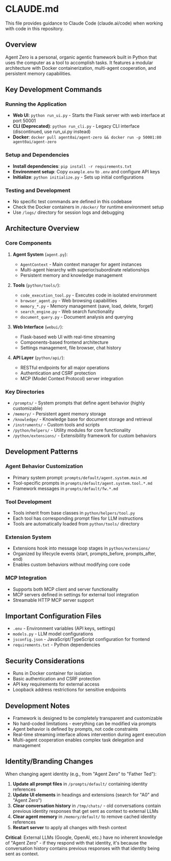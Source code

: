 # CLAUDE.md

This file provides guidance to Claude Code (claude.ai/code) when working with code in this repository.

## Overview

Agent Zero is a personal, organic agentic framework built in Python that uses the computer as a tool to accomplish tasks. It features a modular architecture with Docker containerization, multi-agent cooperation, and persistent memory capabilities.

## Key Development Commands

### Running the Application
- **Web UI**: `python run_ui.py` - Starts the Flask server with web interface at port 50001
- **CLI (Deprecated)**: `python run_cli.py` - Legacy CLI interface (discontinued, use run_ui.py instead)
- **Docker**: `docker pull agent0ai/agent-zero && docker run -p 50001:80 agent0ai/agent-zero`

### Setup and Dependencies
- **Install dependencies**: `pip install -r requirements.txt`
- **Environment setup**: Copy `example.env` to `.env` and configure API keys
- **Initialize**: `python initialize.py` - Sets up initial configurations

### Testing and Development
- No specific test commands are defined in this codebase
- Check the Docker containers in `/docker/` for runtime environment setup
- Use `/logs/` directory for session logs and debugging

## Architecture Overview

### Core Components
1. **Agent System** (`agent.py`):
   - `AgentContext` - Main context manager for agent instances
   - Multi-agent hierarchy with superior/subordinate relationships
   - Persistent memory and knowledge management

2. **Tools** (`python/tools/`):
   - `code_execution_tool.py` - Executes code in isolated environment
   - `browser_agent.py` - Web browsing capabilities
   - `memory_*.py` - Memory management (save, load, delete, forget)
   - `search_engine.py` - Web search functionality
   - `document_query.py` - Document analysis and querying

3. **Web Interface** (`webui/`):
   - Flask-based web UI with real-time streaming
   - Components-based frontend architecture
   - Settings management, file browser, chat history

4. **API Layer** (`python/api/`):
   - RESTful endpoints for all major operations
   - Authentication and CSRF protection
   - MCP (Model Context Protocol) server integration

### Key Directories
- `/prompts/` - System prompts that define agent behavior (highly customizable)
- `/memory/` - Persistent agent memory storage
- `/knowledge/` - Knowledge base for document storage and retrieval
- `/instruments/` - Custom tools and scripts
- `/python/helpers/` - Utility modules for core functionality
- `/python/extensions/` - Extensibility framework for custom behaviors

## Development Patterns

### Agent Behavior Customization
- Primary system prompt: `prompts/default/agent.system.main.md`
- Tool-specific prompts in `prompts/default/agent.system.tool.*.md`
- Framework messages in `prompts/default/fw.*.md`

### Tool Development
- Tools inherit from base classes in `python/helpers/tool.py`
- Each tool has corresponding prompt files for LLM instructions
- Tools are automatically loaded from `python/tools/` directory

### Extension System
- Extensions hook into message loop stages in `python/extensions/`
- Organized by lifecycle events (start, prompts_before, prompts_after, end)
- Enables custom behaviors without modifying core code

### MCP Integration
- Supports both MCP client and server functionality
- MCP servers defined in settings for external tool integration
- Streamable HTTP MCP server support

## Important Configuration Files

- `.env` - Environment variables (API keys, settings)
- `models.py` - LLM model configurations
- `jsconfig.json` - JavaScript/TypeScript configuration for frontend
- `requirements.txt` - Python dependencies

## Security Considerations

- Runs in Docker container for isolation
- Basic authentication and CSRF protection
- API key requirements for external access
- Loopback address restrictions for sensitive endpoints

## Development Notes

- Framework is designed to be completely transparent and customizable
- No hard-coded limitations - everything can be modified via prompts
- Agent behavior is defined by prompts, not code constraints
- Real-time streaming interface allows intervention during agent execution
- Multi-agent cooperation enables complex task delegation and management

## Identity/Branding Changes

When changing agent identity (e.g., from "Agent Zero" to "Father Ted"):

1. **Update all prompt files** in `/prompts/default/` containing identity references
2. **Update UI elements** in headings and extensions (search for "A0" and "Agent Zero")
3. **Clear conversation history** in `/tmp/chats/` - old conversations contain previous identity responses that get sent as context to external LLMs
4. **Clear agent memory** in `/memory/default/` to remove cached identity references
5. **Restart server** to apply all changes with fresh context

**Critical**: External LLMs (Google, OpenAI, etc.) have no inherent knowledge of "Agent Zero" - if they respond with that identity, it's because the conversation history contains previous responses with that identity being sent as context.